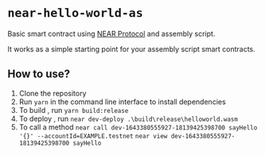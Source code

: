 # `near-hello-world-as`

Basic smart contract using [NEAR Protocol](https://near.org) and assembly script.

It works as a simple starting point for your assembly script smart contracts.

## How to use?

1. Clone the repository
2. Run `yarn` in the command line interface to install dependencies
3. To build , run `yarn build:release`
4. To deploy , run `near dev-deploy .\build\release\helloworld.wasm`
5. To call a method
   `near call dev-1643380555927-18139425398700 sayHello '{}' --accountId=EXAMPLE.testnet`
   `near view dev-1643380555927-18139425398700 sayHello`
